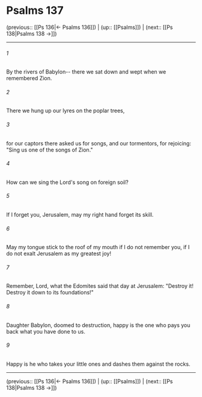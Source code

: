 # Psalms 137

(previous:: [[Ps 136|← Psalms 136]]) | (up:: [[Psalms]]) | (next:: [[Ps 138|Psalms 138 →]])

***


###### 1 
By the rivers of Babylon-- there we sat down and wept when we remembered Zion. 

###### 2 
There we hung up our lyres on the poplar trees, 

###### 3 
for our captors there asked us for songs, and our tormentors, for rejoicing: "Sing us one of the songs of Zion." 

###### 4 
How can we sing the Lord's song on foreign soil? 

###### 5 
If I forget you, Jerusalem, may my right hand forget its skill. 

###### 6 
May my tongue stick to the roof of my mouth if I do not remember you, if I do not exalt Jerusalem as my greatest joy! 

###### 7 
Remember, Lord, what the Edomites said that day at Jerusalem: "Destroy it! Destroy it down to its foundations!" 

###### 8 
Daughter Babylon, doomed to destruction, happy is the one who pays you back what you have done to us. 

###### 9 
Happy is he who takes your little ones and dashes them against the rocks.

***

(previous:: [[Ps 136|← Psalms 136]]) | (up:: [[Psalms]]) | (next:: [[Ps 138|Psalms 138 →]])

